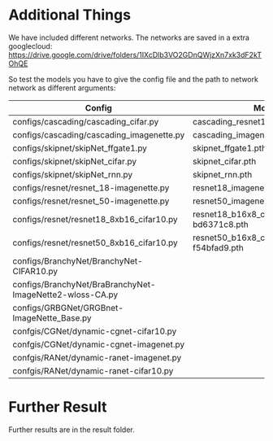 # Additional Things
We have included different networks. 
The networks are saved in a extra googlecloud: 
https://drive.google.com/drive/folders/1IXcDlb3VO2GDnQWjzXn7xk3dF2kTOhQE

So test the models you have to give the config file and the path to network network as different arguments:

Config                                                   | Model 
-------------------------------------------------------- | ---------------------------------------------
configs/cascading/cascading_cifar.py                     | cascading_resnet18_resnet_50.pth
configs/cascading/cascading_imagenette.py                | cascading_imagenette.pth
configs/skipnet/skipNet_ffgate1.py                       | skipnet_ffgate1.pth
configs/skipnet/skipNet_cifar.py                         | skipnet_cifar.pth
configs/skipnet/skipNet_rnn.py                           | skipnet_rnn.pth
configs/resnet/resnet_18-imagenette.py                   | resnet18_imagenette.pth
configs/resnet/resnet_50-imagenette.py                   | resnet50_imagenette.pth
configs/resnet/resnet18_8xb16_cifar10.py                 | resnet18_b16x8_cifar10_20210528-bd6371c8.pth
configs/resnet/resnet50_8xb16_cifar10.py                 | resnet50_b16x8_cifar10_20210528-f54bfad9.pth
configs/BranchyNet/BranchyNet-CIFAR10.py                 |
configs/BranchyNet/BraBranchyNet-ImageNette2-wloss-CA.py |
configs/GRBGNet/GRGBnet-ImageNette_Base.py               |
confgis/CGNet/dynamic-cgnet-cifar10.py                   |
confgis/CGNet/dynamic-cgnet-imagenet.py                  |
confgis/RANet/dynamic-ranet-imagenet.py                  |
confgis/RANet/dynamic-ranet-cifar10.py                   |







# Further Result
Further results are in the result folder.